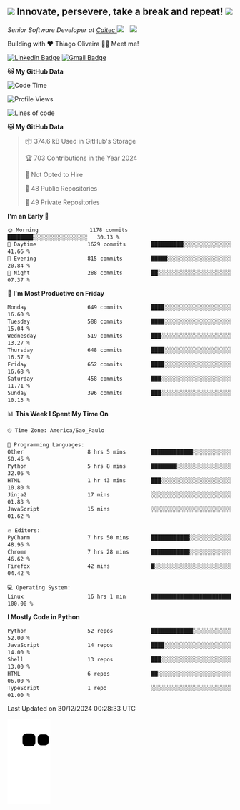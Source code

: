 <h2><img src="https://emojis.slackmojis.com/emojis/images/1531849430/4246/blob-sunglasses.gif?1531849430" width="30"/> Innovate, persevere, take a break and repeat! <img src="https://media.giphy.com/media/12oufCB0MyZ1Go/giphy.gif" width="50"></h2>
<img align='right' src="https://media.giphy.com/media/M9gbBd9nbDrOTu1Mqx/giphy.gif" width="230">
<p><em>Senior Software Developer at <a href="https://www.cditec.com.br/">Cditec
</a><img src="https://media.giphy.com/media/WUlplcMpOCEmTGBtBW/giphy.gif" width="30"> 
</em></p>



Building with ❤️ Thiago Oliveira 👋🏽 Meet me!

[![Linkedin Badge](https://img.shields.io/badge/-Thiago-blue?style=flat-square&logo=Linkedin&logoColor=white&link=https://www.linkedin.com/in/tgmarinho/)](https://www.linkedin.com/in/thiagoceconelo/) 
[![Gmail Badge](https://img.shields.io/badge/-thiceconelo@gmail.com-c14438?style=flat-square&logo=Gmail&logoColor=white&link=mailto:thiceconelo@gmail.com)](mailto:thiceconelo@gmail.com)

</em></p>

<!-- <span style="height ">
![Anurag's GitHub stats](https://github-readme-stats.vercel.app/api?username=arthurspk&show_icons=true&theme=tokyonight)
</span> -->

**🐱 My GitHub Data** 
<!--START_SECTION:waka-->
![Code Time](http://img.shields.io/badge/Code%20Time-2%2C342%20hrs%2026%20mins-blue)

![Profile Views](http://img.shields.io/badge/Profile%20Views-0-blue)

![Lines of code](https://img.shields.io/badge/From%20Hello%20World%20I%27ve%20Written-5.3%20million%20lines%20of%20code-blue)

**🐱 My GitHub Data** 

> 📦 374.6 kB Used in GitHub's Storage 
 > 
> 🏆 703 Contributions in the Year 2024
 > 
> 🚫 Not Opted to Hire
 > 
> 📜 48 Public Repositories 
 > 
> 🔑 49 Private Repositories 
 > 
**I'm an Early 🐤** 

```text
🌞 Morning                1178 commits        ████████░░░░░░░░░░░░░░░░░   30.13 % 
🌆 Daytime                1629 commits        ██████████░░░░░░░░░░░░░░░   41.66 % 
🌃 Evening                815 commits         █████░░░░░░░░░░░░░░░░░░░░   20.84 % 
🌙 Night                  288 commits         ██░░░░░░░░░░░░░░░░░░░░░░░   07.37 % 
```
📅 **I'm Most Productive on Friday** 

```text
Monday                   649 commits         ████░░░░░░░░░░░░░░░░░░░░░   16.60 % 
Tuesday                  588 commits         ████░░░░░░░░░░░░░░░░░░░░░   15.04 % 
Wednesday                519 commits         ███░░░░░░░░░░░░░░░░░░░░░░   13.27 % 
Thursday                 648 commits         ████░░░░░░░░░░░░░░░░░░░░░   16.57 % 
Friday                   652 commits         ████░░░░░░░░░░░░░░░░░░░░░   16.68 % 
Saturday                 458 commits         ███░░░░░░░░░░░░░░░░░░░░░░   11.71 % 
Sunday                   396 commits         ███░░░░░░░░░░░░░░░░░░░░░░   10.13 % 
```


📊 **This Week I Spent My Time On** 

```text
🕑︎ Time Zone: America/Sao_Paulo

💬 Programming Languages: 
Other                    8 hrs 5 mins        █████████████░░░░░░░░░░░░   50.45 % 
Python                   5 hrs 8 mins        ████████░░░░░░░░░░░░░░░░░   32.06 % 
HTML                     1 hr 43 mins        ███░░░░░░░░░░░░░░░░░░░░░░   10.80 % 
Jinja2                   17 mins             ░░░░░░░░░░░░░░░░░░░░░░░░░   01.83 % 
JavaScript               15 mins             ░░░░░░░░░░░░░░░░░░░░░░░░░   01.62 % 

🔥 Editors: 
PyCharm                  7 hrs 50 mins       ████████████░░░░░░░░░░░░░   48.96 % 
Chrome                   7 hrs 28 mins       ████████████░░░░░░░░░░░░░   46.62 % 
Firefox                  42 mins             █░░░░░░░░░░░░░░░░░░░░░░░░   04.42 % 

💻 Operating System: 
Linux                    16 hrs 1 min        █████████████████████████   100.00 % 
```

**I Mostly Code in Python** 

```text
Python                   52 repos            █████████████░░░░░░░░░░░░   52.00 % 
JavaScript               14 repos            ████░░░░░░░░░░░░░░░░░░░░░   14.00 % 
Shell                    13 repos            ███░░░░░░░░░░░░░░░░░░░░░░   13.00 % 
HTML                     6 repos             ██░░░░░░░░░░░░░░░░░░░░░░░   06.00 % 
TypeScript               1 repo              ░░░░░░░░░░░░░░░░░░░░░░░░░   01.00 % 
```




 Last Updated on 30/12/2024 00:28:33 UTC
<!--END_SECTION:waka-->

![Snake animation](https://github.com/rafaballerini/rafaballerini/blob/output/github-contribution-grid-snake.svg)


<!---
ceconelo/ceconelo is a ✨ special ✨ repository because its `README.md` (this file) appears on your GitHub profile.
You can click the Preview link to take a look at your changes.
--->
